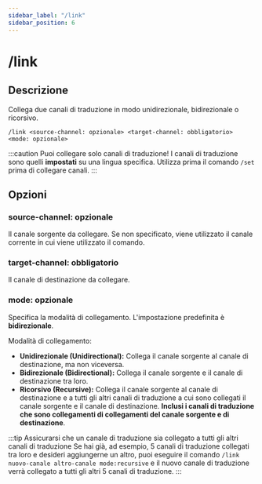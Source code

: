 ```yaml
---
sidebar_label: "/link"
sidebar_position: 6
---
```


# /link

## Descrizione

Collega due canali di traduzione in modo unidirezionale, bidirezionale o ricorsivo.

```command
/link <source-channel: opzionale> <target-channel: obbligatorio> <mode: opzionale>
```

:::caution
Puoi collegare solo canali di traduzione! I canali di traduzione sono quelli **impostati** su una lingua specifica. Utilizza prima il comando `/set` prima di collegare canali.
:::

## Opzioni

### source-channel: opzionale

Il canale sorgente da collegare. Se non specificato, viene utilizzato il canale corrente in cui viene utilizzato il comando.

### target-channel: obbligatorio

Il canale di destinazione da collegare.

### mode: opzionale

Specifica la modalità di collegamento. L'impostazione predefinita è **bidirezionale**.

Modalità di collegamento:

- **Unidirezionale (Unidirectional):** Collega il canale sorgente al canale di destinazione, ma non viceversa.
- **Bidirezionale (Bidirectional):** Collega il canale sorgente e il canale di destinazione tra loro.
- **Ricorsivo (Recursive):** Collega il canale sorgente al canale di destinazione e a tutti gli altri canali di traduzione a cui sono collegati il canale sorgente e il canale di destinazione. **Inclusi i canali di traduzione che sono collegamenti di collegamenti del canale sorgente e di destinazione**.

:::tip Assicurarsi che un canale di traduzione sia collegato a tutti gli altri canali di traduzione
Se hai già, ad esempio, 5 canali di traduzione collegati tra loro e desideri aggiungerne un altro, puoi eseguire il comando `/link nuovo-canale altro-canale mode:recursive` e il nuovo canale di traduzione verrà collegato a tutti gli altri 5 canali di traduzione.
:::
